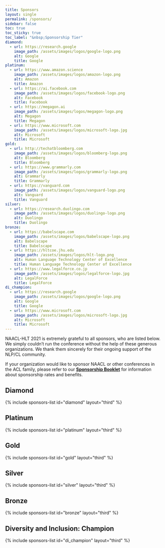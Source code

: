 ```yaml
---
title: Sponsors
layout: single
permalink: /sponsors/
sidebar: false
toc: true
toc_sticky: true
toc_label: "&nbsp;Sponsorship Tier"
diamond:
  - url: https://research.google
    image_path: /assets/images/logos/google-logo.png
    alt: Google
    title: Google
platinum:
  - url: https://www.amazon.science
    image_path: /assets/images/logos/amazon-logo.png
    alt: Amazon
    title: Amazon
  - url: https://ai.facebook.com
    image_path: /assets/images/logos/facebook-logo.png
    alt: Facebook
    title: Facebook
  - url: https://megagon.ai
    image_path: /assets/images/logos/megagon-logo.png
    alt: Megagon
    title: Megagon
  - url: https://www.microsoft.com
    image_path: /assets/images/logos/microsoft-logo.jpg
    alt: Microsoft
    title: Microsoft
gold:
  - url: http://techatbloomberg.com
    image_path: /assets/images/logos/bloomberg-logo.png
    alt: Bloomberg
    title: Bloomberg
  - url: https://www.grammarly.com
    image_path: /assets/images/logos/grammarly-logo.png
    alt: Grammarly
    title: Grammarly
  - url: https://vanguard.com
    image_path: /assets/images/logos/vanguard-logo.png
    alt: Vanguard
    title: Vanguard
silver:
  - url: https://research.duolingo.com
    image_path: /assets/images/logos/duolingo-logo.png
    alt: Duolingo
    title: Duolingo
bronze:
  - url: https://babelscape.com
    image_path: /assets/images/logos/babelscape-logo.png
    alt: Babelscape
    title: Babelscape
  - url: https://hltcoe.jhu.edu
    image_path: /assets/images/logos/hlt-logo.png
    alt: Human Language Technology Center of Excellence
    title: Human Language Technology Center of Excellence
  - url: https://www.legalforce.co.jp
    image_path: /assets/images/logos/legalforce-logo.jpg
    alt: LegalForce
    title: LegalForce
di_champion:
  - url: https://research.google
    image_path: /assets/images/logos/google-logo.png
    alt: Google
    title: Google
  - url: https://www.microsoft.com
    image_path: /assets/images/logos/microsoft-logo.jpg
    alt: Microsoft
    title: Microsoft
---
```


NAACL-HLT 2021 is extremely grateful to all sponsors, who are listed below. We simply couldn’t run the conference without the help of these generous organizations. We thank them sincerely for their ongoing support of the NLP/CL community.

If your organization would like to sponsor NAACL or other conferences in the ACL family,
please refer to our [**Sponsorship Booklet**](/downloads/ACL-2021-Sponsorship-booklet.pdf?v=v2)
for information about sponsorship rates and benefits.

<style>
.sponsors-list { justify-content: flex-start; }
.sponsors-list > a {
  display: flex;
  flex-direction: row;
  justify-content: center;
  background-color: #fff;
  border: 1px solid #d3d3d3;
  border-radius: 5px;
  align-items: center;
  margin: 0.2em;
  padding: 0.5em;
  text-align: center;
}
.sponsors-list a { text-decoration: none; }
.sponsors-list > a > .dummy-padding { margin-top: 100%; }
.sponsors-list > a > img { margin: 0; }
.sponsors-list > a:hover { box-shadow: 0 0 10px #00000044; }
.sponsors-list > a:hover > img { box-shadow: none !important; }
</style>

## Diamond

{% include sponsors-list id="diamond" layout="third" %}

## Platinum

{% include sponsors-list id="platinum" layout="third" %}

## Gold

{% include sponsors-list id="gold" layout="third" %}

## Silver

{% include sponsors-list id="silver" layout="third" %}

## Bronze

{% include sponsors-list id="bronze" layout="third" %}

## Diversity and Inclusion: Champion

{% include sponsors-list id="di_champion" layout="third" %}
